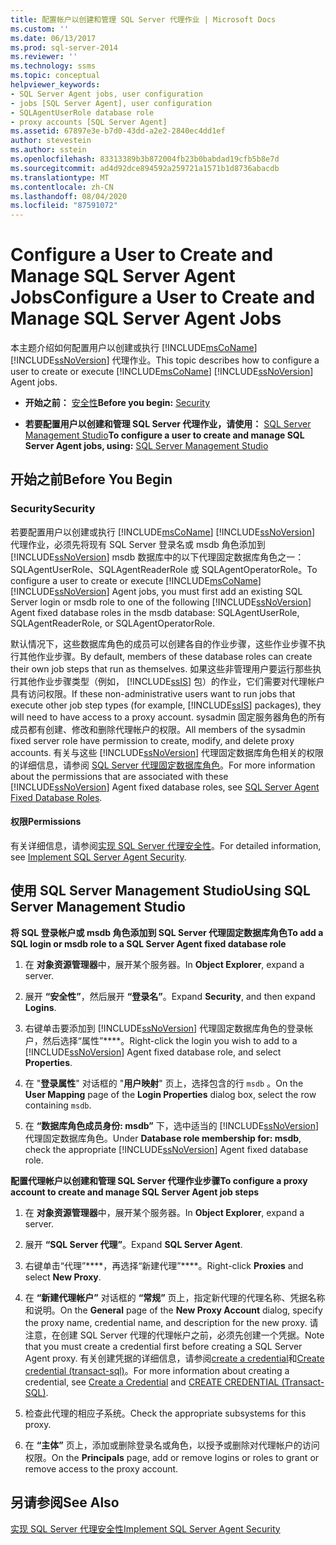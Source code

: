 ```yaml
---
title: 配置帐户以创建和管理 SQL Server 代理作业 | Microsoft Docs
ms.custom: ''
ms.date: 06/13/2017
ms.prod: sql-server-2014
ms.reviewer: ''
ms.technology: ssms
ms.topic: conceptual
helpviewer_keywords:
- SQL Server Agent jobs, user configuration
- jobs [SQL Server Agent], user configuration
- SQLAgentUserRole database role
- proxy accounts [SQL Server Agent]
ms.assetid: 67897e3e-b7d0-43dd-a2e2-2840ec4dd1ef
author: stevestein
ms.author: sstein
ms.openlocfilehash: 83313389b3b872004fb23b0babdad19cfb5b8e7d
ms.sourcegitcommit: ad4d92dce894592a259721a1571b1d8736abacdb
ms.translationtype: MT
ms.contentlocale: zh-CN
ms.lasthandoff: 08/04/2020
ms.locfileid: "87591072"
---
```

# <a name="configure-a-user-to-create-and-manage-sql-server-agent-jobs"></a><span data-ttu-id="e9261-102">Configure a User to Create and Manage SQL Server Agent Jobs</span><span class="sxs-lookup"><span data-stu-id="e9261-102">Configure a User to Create and Manage SQL Server Agent Jobs</span></span>
  <span data-ttu-id="e9261-103">本主题介绍如何配置用户以创建或执行 [!INCLUDE[msCoName](../../includes/msconame-md.md)] [!INCLUDE[ssNoVersion](../../includes/ssnoversion-md.md)] 代理作业。</span><span class="sxs-lookup"><span data-stu-id="e9261-103">This topic describes how to configure a user to create or execute [!INCLUDE[msCoName](../../includes/msconame-md.md)] [!INCLUDE[ssNoVersion](../../includes/ssnoversion-md.md)] Agent jobs.</span></span>  
  
-   <span data-ttu-id="e9261-104">**开始之前：** [安全性](#Security)</span><span class="sxs-lookup"><span data-stu-id="e9261-104">**Before you begin:**  [Security](#Security)</span></span>  
  
-   <span data-ttu-id="e9261-105">**若要配置用户以创建和管理 SQL Server 代理作业，请使用：**  [SQL Server Management Studio](#SSMS)</span><span class="sxs-lookup"><span data-stu-id="e9261-105">**To configure a user to create and manage SQL Server Agent jobs, using:**  [SQL Server Management Studio](#SSMS)</span></span>  
  
##  <a name="before-you-begin"></a><a name="BeforeYouBegin"></a> <span data-ttu-id="e9261-106">开始之前</span><span class="sxs-lookup"><span data-stu-id="e9261-106">Before You Begin</span></span>  
  
###  <a name="security"></a><a name="Security"></a> <span data-ttu-id="e9261-107">Security</span><span class="sxs-lookup"><span data-stu-id="e9261-107">Security</span></span>  
 <span data-ttu-id="e9261-108">若要配置用户以创建或执行 [!INCLUDE[msCoName](../../includes/msconame-md.md)] [!INCLUDE[ssNoVersion](../../includes/ssnoversion-md.md)] 代理作业，必须先将现有 SQL Server 登录名或 msdb 角色添加到 [!INCLUDE[ssNoVersion](../../includes/ssnoversion-md.md)] msdb 数据库中的以下代理固定数据库角色之一： SQLAgentUserRole、SQLAgentReaderRole 或 SQLAgentOperatorRole。</span><span class="sxs-lookup"><span data-stu-id="e9261-108">To configure a user to create or execute [!INCLUDE[msCoName](../../includes/msconame-md.md)] [!INCLUDE[ssNoVersion](../../includes/ssnoversion-md.md)] Agent jobs, you must first add an existing SQL Server login or msdb role to one of the following [!INCLUDE[ssNoVersion](../../includes/ssnoversion-md.md)] Agent fixed database roles in the msdb database: SQLAgentUserRole, SQLAgentReaderRole, or SQLAgentOperatorRole.</span></span>  
  
 <span data-ttu-id="e9261-109">默认情况下，这些数据库角色的成员可以创建各自的作业步骤，这些作业步骤不执行其他作业步骤。</span><span class="sxs-lookup"><span data-stu-id="e9261-109">By default, members of these database roles can create their own job steps that run as themselves.</span></span> <span data-ttu-id="e9261-110">如果这些非管理用户要运行那些执行其他作业步骤类型（例如， [!INCLUDE[ssIS](../../includes/ssis-md.md)] 包）的作业，它们需要对代理帐户具有访问权限。</span><span class="sxs-lookup"><span data-stu-id="e9261-110">If these non-administrative users want to run jobs that execute other job step types (for example, [!INCLUDE[ssIS](../../includes/ssis-md.md)] packages), they will need to have access to a proxy account.</span></span> <span data-ttu-id="e9261-111">sysadmin 固定服务器角色的所有成员都有创建、修改和删除代理帐户的权限。</span><span class="sxs-lookup"><span data-stu-id="e9261-111">All members of the sysadmin fixed server role have permission to create, modify, and delete proxy accounts.</span></span> <span data-ttu-id="e9261-112">有关与这些 [!INCLUDE[ssNoVersion](../../includes/ssnoversion-md.md)] 代理固定数据库角色相关的权限的详细信息，请参阅 [SQL Server 代理固定数据库角色](sql-server-agent-fixed-database-roles.md)。</span><span class="sxs-lookup"><span data-stu-id="e9261-112">For more information about the permissions that are associated with these [!INCLUDE[ssNoVersion](../../includes/ssnoversion-md.md)] Agent fixed database roles, see [SQL Server Agent Fixed Database Roles](sql-server-agent-fixed-database-roles.md).</span></span>  
  
####  <a name="permissions"></a><a name="Permissions"></a> <span data-ttu-id="e9261-113">权限</span><span class="sxs-lookup"><span data-stu-id="e9261-113">Permissions</span></span>  
 <span data-ttu-id="e9261-114">有关详细信息，请参阅[实现 SQL Server 代理安全性](implement-sql-server-agent-security.md)。</span><span class="sxs-lookup"><span data-stu-id="e9261-114">For detailed information, see [Implement SQL Server Agent Security](implement-sql-server-agent-security.md).</span></span>  
  
##  <a name="using-sql-server-management-studio"></a><a name="SSMS"></a> <span data-ttu-id="e9261-115">使用 SQL Server Management Studio</span><span class="sxs-lookup"><span data-stu-id="e9261-115">Using SQL Server Management Studio</span></span>  
 <span data-ttu-id="e9261-116">**将 SQL 登录帐户或 msdb 角色添加到 SQL Server 代理固定数据库角色**</span><span class="sxs-lookup"><span data-stu-id="e9261-116">**To add a SQL login or msdb role to a SQL Server Agent fixed database role**</span></span>  
  
1.  <span data-ttu-id="e9261-117">在 **对象资源管理器**中，展开某个服务器。</span><span class="sxs-lookup"><span data-stu-id="e9261-117">In **Object Explorer**, expand a server.</span></span>  
  
2.  <span data-ttu-id="e9261-118">展开 **“安全性”**，然后展开 **“登录名”**。</span><span class="sxs-lookup"><span data-stu-id="e9261-118">Expand **Security**, and then expand **Logins**.</span></span>  
  
3.  <span data-ttu-id="e9261-119">右键单击要添加到 [!INCLUDE[ssNoVersion](../../includes/ssnoversion-md.md)] 代理固定数据库角色的登录帐户，然后选择“属性”\*\*\*\*。</span><span class="sxs-lookup"><span data-stu-id="e9261-119">Right-click the login you wish to add to a [!INCLUDE[ssNoVersion](../../includes/ssnoversion-md.md)] Agent fixed database role, and select **Properties**.</span></span>  
  
4.  <span data-ttu-id="e9261-120">在 "**登录属性**" 对话框的 "**用户映射**" 页上，选择包含的行 `msdb` 。</span><span class="sxs-lookup"><span data-stu-id="e9261-120">On the **User Mapping** page of the **Login Properties** dialog box, select the row containing `msdb`.</span></span>  
  
5.  <span data-ttu-id="e9261-121">在 **“数据库角色成员身份: msdb”** 下，选中适当的 [!INCLUDE[ssNoVersion](../../includes/ssnoversion-md.md)] 代理固定数据库角色。</span><span class="sxs-lookup"><span data-stu-id="e9261-121">Under **Database role membership for: msdb**, check the appropriate [!INCLUDE[ssNoVersion](../../includes/ssnoversion-md.md)] Agent fixed database role.</span></span>  
  
 <span data-ttu-id="e9261-122">**配置代理帐户以创建和管理 SQL Server 代理作业步骤**</span><span class="sxs-lookup"><span data-stu-id="e9261-122">**To configure a proxy account to create and manage SQL Server Agent job steps**</span></span>  
  
1.  <span data-ttu-id="e9261-123">在 **对象资源管理器**中，展开某个服务器。</span><span class="sxs-lookup"><span data-stu-id="e9261-123">In **Object Explorer**, expand a server.</span></span>  
  
2.  <span data-ttu-id="e9261-124">展开 **“SQL Server 代理”**。</span><span class="sxs-lookup"><span data-stu-id="e9261-124">Expand **SQL Server Agent**.</span></span>  
  
3.  <span data-ttu-id="e9261-125">右键单击“代理”\*\*\*\*，再选择“新建代理”\*\*\*\*。</span><span class="sxs-lookup"><span data-stu-id="e9261-125">Right-click **Proxies** and select **New Proxy**.</span></span>  
  
4.  <span data-ttu-id="e9261-126">在 **“新建代理帐户”** 对话框的 **“常规”** 页上，指定新代理的代理名称、凭据名称和说明。</span><span class="sxs-lookup"><span data-stu-id="e9261-126">On the **General** page of the **New Proxy Account** dialog, specify the proxy name, credential name, and description for the new proxy.</span></span> <span data-ttu-id="e9261-127">请注意，在创建 SQL Server 代理的代理帐户之前，必须先创建一个凭据。</span><span class="sxs-lookup"><span data-stu-id="e9261-127">Note that you must create a credential first before creating a SQL Server Agent proxy.</span></span> <span data-ttu-id="e9261-128">有关创建凭据的详细信息，请参阅[create a credential](../../relational-databases/security/authentication-access/create-a-credential.md)和[Create credential &#40;transact-sql&#41;](/sql/t-sql/statements/create-credential-transact-sql)。</span><span class="sxs-lookup"><span data-stu-id="e9261-128">For more information about creating a credential, see [Create a Credential](../../relational-databases/security/authentication-access/create-a-credential.md) and [CREATE CREDENTIAL &#40;Transact-SQL&#41;](/sql/t-sql/statements/create-credential-transact-sql).</span></span>  
  
5.  <span data-ttu-id="e9261-129">检查此代理的相应子系统。</span><span class="sxs-lookup"><span data-stu-id="e9261-129">Check the appropriate subsystems for this proxy.</span></span>  
  
6.  <span data-ttu-id="e9261-130">在 **“主体”** 页上，添加或删除登录名或角色，以授予或删除对代理帐户的访问权限。</span><span class="sxs-lookup"><span data-stu-id="e9261-130">On the **Principals** page, add or remove logins or roles to grant or remove access to the proxy account.</span></span>  
  
## <a name="see-also"></a><span data-ttu-id="e9261-131">另请参阅</span><span class="sxs-lookup"><span data-stu-id="e9261-131">See Also</span></span>  
 [<span data-ttu-id="e9261-132">实现 SQL Server 代理安全性</span><span class="sxs-lookup"><span data-stu-id="e9261-132">Implement SQL Server Agent Security</span></span>](implement-sql-server-agent-security.md)  
  
  
